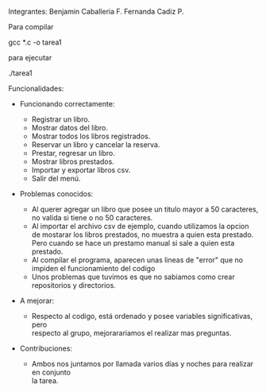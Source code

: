Integrantes: Benjamin Caballeria F. 
             Fernanda Cadiz P.

Para compilar 

gcc *.c -o tarea1

para ejecutar

./tarea1

Funcionalidades:
* Funcionando correctamente:
  * Registrar un libro.
  * Mostrar datos del libro.
  * Mostrar todos los libros registrados.
  * Reservar un libro y cancelar la reserva.
  * Prestar, regresar un libro.
  * Mostrar libros prestados.
  * Importar y exportar libros csv.
  * Salir del menú.

* Problemas conocidos:
  * Al querer agregar un libro que posee un titulo mayor a 50 caracteres, no valida   si tiene o no 50 caracteres.
  * Al importar el archivo csv de ejemplo, cuando utilizamos la opcion de mostarar 
    los libros prestados, no muestra a quien esta prestado. Pero cuando se hace un 
    prestamo manual si sale a quien esta prestado.
  * Al compilar el programa, aparecen unas lineas de "error" que no impiden el 
    funcionamiento del codigo
  * Unos problemas que tuvimos es que no sabiamos como crear repositorios y 
    directorios.
    
* A mejorar:
  * Respecto al codigo, está ordenado y posee variables significativas, pero     
    respecto al grupo, mejorarariamos el realizar mas preguntas. 

* Contribuciones:
  * Ambos nos juntamos por llamada varios días y noches para realizar en conjunto  
    la tarea.
    